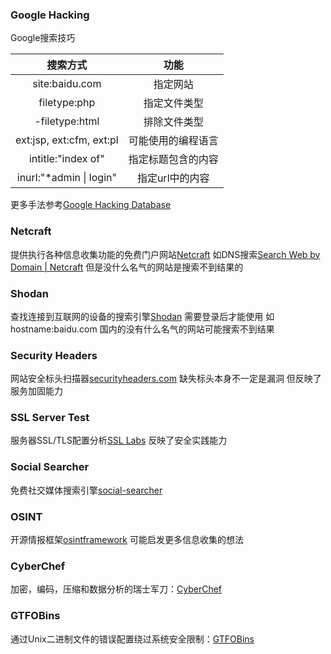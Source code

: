 ### Google Hacking
Google搜索技巧

| 搜索方式 | 功能 |
| :-: | :-: |
| site:baidu.com | 指定网站 |
| filetype:php | 指定文件类型 |
| -filetype:html | 排除文件类型 |
| ext:jsp, ext:cfm, ext:pl | 可能使用的编程语言 |
| intitle:"index of" | 指定标题包含的内容 |
| inurl:"&#42;admin &#124; login" | 指定url中的内容 |
更多手法参考[Google Hacking Database](https://www.exploit-db.com/google-hacking-database)

### Netcraft
提供执行各种信息收集功能的免费门户网站[Netcraft](https://www.netcraft.com/)
如DNS搜索[Search Web by Domain | Netcraft](https://searchdns.netcraft.com/)
但是没什么名气的网站是搜索不到结果的

### Shodan
查找连接到互联网的设备的搜索引擎[Shodan](https://www.shodan.io/)
需要登录后才能使用
如hostname:baidu.com 国内的没有什么名气的网站可能搜索不到结果

### Security Headers
网站安全标头扫描器[securityheaders.com](https://securityheaders.com/)
缺失标头本身不一定是漏洞
但反映了服务加固能力

### SSL Server Test
服务器SSL/TLS配置分析[SSL Labs](https://www.ssllabs.com/ssltest/)
反映了安全实践能力

### Social Searcher
免费社交媒体搜索引擎[social-searcher](https://www.social-searcher.com/)

### OSINT
开源情报框架[osintframework](https://osintframework.com/)
可能启发更多信息收集的想法

### CyberChef
加密，编码，压缩和数据分析的瑞士军刀：[CyberChef](https://gchq.github.io/CyberChef/)

### GTFOBins
通过Unix二进制文件的错误配置绕过系统安全限制：[GTFOBins](https://gtfobins.github.io/)

